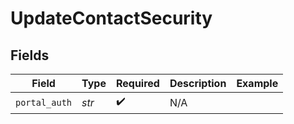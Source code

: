 # UpdateContactSecurity


## Fields

| Field              | Type               | Required           | Description        | Example            |
| ------------------ | ------------------ | ------------------ | ------------------ | ------------------ |
| `portal_auth`      | *str*              | :heavy_check_mark: | N/A                |                    |